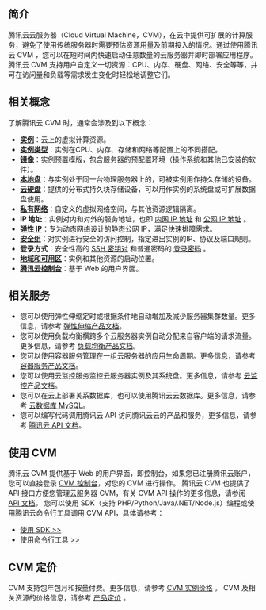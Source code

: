## 简介
腾讯云云服务器（Cloud Virtual Machine，CVM），在云中提供可扩展的计算服务，避免了使用传统服务器时需要预估资源用量及前期投入的情况。通过使用腾讯云 CVM ，您可以在短时间内快速启动任意数量的云服务器并即时部署应用程序。腾讯云 CVM 支持用户自定义一切资源：CPU、内存、硬盘、网络、安全等等，并可在访问量和负载等需求发生变化时轻松地调整它们。

## 相关概念
了解腾讯云 CVM 时，通常会涉及到以下概念：

- [**实例**](/doc/product/213/4939)：云上的虚拟计算资源。
- [**实例类型**](/doc/product/213/7153)：实例在CPU、内存、存储和网络等配置上的不同搭配。
- [**镜像**](/doc/product/213/4940)：实例预置模版，包含服务器的预配置环境（操作系统和其他已安装的软件）。
- [**本地盘**](/doc/product/213/5798)：与实例处于同一台物理服务器上的，可被实例用作持久存储的设备。
- [**云硬盘**](/doc/product/213/4953)：提供的分布式持久块存储设备，可以用作实例的系统盘或可扩展数据盘使用。
- [**私有网络**](/doc/product/215/4927)：自定义的虚拟网络空间，与其他资源逻辑隔离。
- **IP 地址**：实例对内和对外的服务地址，也即 [内网 IP 地址](/doc/product/213/5225) 和 [公网 IP 地址](/doc/product/213/5224) 。
- [**弹性 IP**](/doc/product/215/5733)：专为动态网络设计的静态公网 IP，满足快速排障需求。
- [**安全组**](/doc/product/213/5221)：对实例进行安全的访问控制，指定进出实例的IP、协议及端口规则。
- **登录方式**：安全性高的 [SSH 密钥对](/doc/product/213/6092) 和普通密码的 [登录密码](/doc/product/213/6093) 。
- [**地域和可用区**](/doc/product/213/6091)：实例和其他资源的启动位置。
- [**腾讯云控制台**](https://console.cloud.tencent.com)：基于 Web 的用户界面。

## 相关服务

<!-- - 您可以使用一个预设模版来启动新的云服务器。预设模版可以包含任何您希望在初始化时就包含在云服务器中的环境或应用程序。腾讯云提供大量经审核的第三方预设模版，帮助用户快速搭建环境。更多信息，请参考 [服务市场](http://market.cloud.tencent.com/)。 -->
- 您可以使用弹性伸缩定时或根据条件地自动增加及减少服务器集群数量。更多信息，请参考 [弹性伸缩产品文档](https://cloud.tencent.com/doc/product/377)。
- 您可以使用负载均衡横跨多个云服务器实例自动分配来自客户端的请求流量。更多信息，请参考 [负载均衡产品文档](https://cloud.tencent.com/doc/product/214)。
- 您可以使用容器服务管理在一组云服务器的应用生命周期。更多信息，请参考 [容器服务产品文档](https://cloud.tencent.com/doc/product/457)。
- 您可以使用云监控服务监控云服务器实例及其系统盘。更多信息，请参考 [云监控产品文档](https://cloud.tencent.com/doc/product/248)。
- 您可以在云上部署关系数据库，也可以使用腾讯云云数据库。更多信息，请参考 [云数据库 MySQL](https://cloud.tencent.com/doc/product/236)。
- 您可以编写代码调用腾讯云 API 访问腾讯云云的产品和服务，更多信息，请参考 [腾讯云 API 文档](https://cloud.tencent.com/document/api)。

## 使用 CVM

腾讯云 CVM 提供基于 Web 的用户界面，即控制台，如果您已注册腾讯云账户，您可以直接登录 [ CVM 控制台](https://console.cloud.tencent.com/cvm)，对您的 CVM 进行操作。
腾讯云 CVM 也提供了 API 接口方便您管理云服务器 CVM，有关 CVM API 操作的更多信息，请参阅 [API 文档](https://cloud.tencent.com/document/api/213/568)。
您可以使用 SDK（支持 PHP/Python/Java/.NET/Node.js）编程或使用腾讯云命令行工具调用 CVM API，具体请参考：
- [使用 SDK >>](https://cloud.tencent.com/document/developer-resource)
- [使用命令行工具 >>](https://cloud.tencent.com/document/product/440/6317)

## CVM 定价

CVM 支持包年包月和按量付费。更多信息，请参考 [ CVM 实例价格](/doc/product/213/2176) 。
CVM 及相关资源的价格信息，请参考 [产品定价](https://buy.cloud.tencent.com/calculator/cvm) 。
